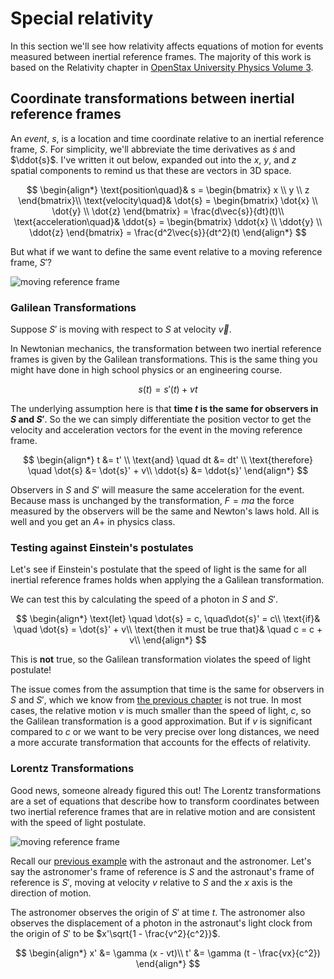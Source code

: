 # Special relativity

In this section we'll see how relativity affects equations of motion for events
measured between inertial reference frames. The majority of this work is based
on the Relativity chapter in
[OpenStax University Physics Volume 3](https://openstax.org/books/university-physics-volume-3/pages/5-5-the-lorentz-transformation).

## Coordinate transformations between inertial reference frames

An _event_, $s$, is a location and time coordinate relative to an inertial
reference frame, $S$. For simplicity, we'll abbreviate the time derivatives as
$\dot{s}$ and $\ddot{s}$. I've written it out below, expanded out into the $x$,
$y$, and $z$ spatial components to remind us that these are vectors in 3D space.

$$
\begin{align*}
\text{position\quad}& s = \begin{bmatrix} x \\ y \\ z \end{bmatrix}\\
\text{velocity\quad}& \dot{s} = \begin{bmatrix} \dot{x} \\ \dot{y} \\
\dot{z} \end{bmatrix} = \frac{d\vec{s}}{dt}(t)\\
\text{acceleration\quad}& \ddot{s} = \begin{bmatrix} \ddot{x} \\ \ddot{y} \\
\ddot{z} \end{bmatrix} = \frac{d^2\vec{s}}{dt^2}(t)
\end{align*}
$$

But what if we want to define the same event relative to a moving reference
frame, $S'$?

![moving reference frame](https://openstax.org/apps/archive/20241024.164013/resources/a2b3997dff7a717555902ca3279bc1723837f76d)

### Galilean Transformations

Suppose $S'$ is moving with respect to $S$ at velocity $\vec{v}$.

In Newtonian mechanics, the transformation between two inertial reference frames
is given by the Galilean transformations. This is the same thing you might have
done in high school physics or an engineering course.

$$
s(t) = s'(t) + vt
$$

The underlying assumption here is that **time $t$ is the same for observers in
$S$ and $S'$**. So the we can simply differentiate the position vector to get
the velocity and acceleration vectors for the event in the moving reference
frame.

$$
\begin{align*}
t &= t' \\
\text{and} \quad dt &= dt' \\
\text{therefore} \quad \dot{s} &= \dot{s}' + v\\
\ddot{s} &= \ddot{s}'
\end{align*}
$$

Observers in $S$ and $S'$ will measure the same acceleration for the event.
Because mass is unchanged by the transformation, $F=ma$ the force measured by
the observers will be the same and Newton's laws hold. All is well and you get
an $A+$ in physics class.

### Testing against Einstein's postulates

Let's see if Einstein's postulate that the speed of light is the same for all
inertial reference frames holds when applying the a Galilean transformation.

We can test this by calculating the speed of a photon in $S$ and $S'$.

$$
\begin{align*}
\text{let} \quad \dot{s} = c, \quad\dot{s}' = c\\
\text{if}& \quad \dot{s} = \dot{s}' + v\\
\text{then it must be true that}& \quad c = c + v\\
\end{align*}
$$

This is **not** true, so the Galilean transformation violates the speed of light
postulate!

The issue comes from the assumption that time is the same for observers in $S$
and $S'$, which we know from [the previous chapter](02-time-dilation.md) is not
true. In most cases, the relative motion $v$ is much smaller than the speed of
light, $c$, so the Galilean transformation is a good approximation. But if $v$ is
significant compared to $c$ or we want to be very precise over long distances,
we need a more accurate transformation that accounts for the effects of
relativity.

### Lorentz Transformations

Good news, someone already figured this out! The Lorentz transformations are a
set of equations that describe how to transform coordinates between two
inertial reference frames that are in relative motion and are consistent with
the speed of light postulate.

![moving reference frame](https://openstax.org/apps/archive/20241024.164013/resources/a2b3997dff7a717555902ca3279bc1723837f76d)

Recall our [previous example](02-time-dilation.md) with the astronaut and the
astronomer. Let's say the astronomer's frame of reference is $S$ and the
astronaut's frame of reference is $S'$, moving at velocity $v$ relative to $S$
and the $x$ axis is the direction of motion.

The astronomer observes the origin of $S'$ at time $t$. The astronomer also
observes the displacement of a photon in the astronaut's light clock from the
origin of $S'$ to be $x'\sqrt{1 - \frac{v^2}{c^2}}$.

$$
\begin{align*}
x' &= \gamma (x - vt)\\
t' &= \gamma (t - \frac{vx}{c^2})
\end{align*}
$$
